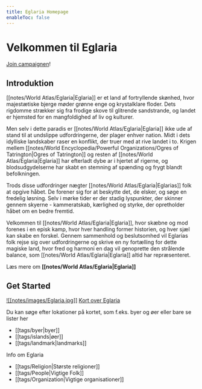 ```yaml
---
title: Eglaria Homepage
enableToc: false
---
```


# Velkommen til Eglaria

[Join campaignen](https://www.dndbeyond.com/campaigns/join/43337942351197806)! 
## Introduktion
[[notes/World Atlas/Eglaria|Eglaria]] er et land af fortryllende skønhed, hvor majestætiske bjerge møder grønne enge og krystalklare floder. Dets rigdomme strækker sig fra frodige skove til glitrende sandstrande, og landet er hjemsted for en mangfoldighed af liv og kulturer.

Men selv i dette paradis er [[notes/World Atlas/Eglaria|Eglaria]] ikke ude af stand til at undslippe udfordringerne, der plager enhver nation. Midt i dets idylliske landskaber raser en konflikt, der truer med at rive landet i to. Krigen mellem [[notes/World Encyclopedia/Powerful Organizations/Ogres of Tatrington|Ogres of Tatrington]] og resten af [[notes/World Atlas/Eglaria|Eglaria]] har efterladt dybe ar i hjertet af rigerne, og blodsudgydelserne har skabt en stemning af spænding og frygt blandt befolkningen.

Trods disse udfordringer nægter [[notes/World Atlas/Eglaria|Eglarias]] folk at opgive håbet. De forener sig for at beskytte det, de elsker, og søge en fredelig løsning. Selv i mørke tider er der stadig lyspunkter, der skinner gennem skyerne - kammeratskab, kærlighed og styrke, der opretholder håbet om en bedre fremtid.

Velkommen til [[notes/World Atlas/Eglaria|Eglaria]], hvor skæbne og mod forenes i en episk kamp, hvor hver handling former historien, og hver sjæl kan skabe en forskel. Gennem sammenhold og beslutsomhed vil Eglarias folk rejse sig over udfordringerne og skrive en ny fortælling for dette magiske land, hvor fred og harmoni en dag vil genoprette den strålende balance, som [[notes/World Atlas/Eglaria|Eglaria]] altid har repræsenteret.

Læs mere om **[[notes/World Atlas/Eglaria|Eglaria]]**
## Get Started
[![[notes/images/Eglaria.jpg]]](https://nordinmp.github.io/Eglaria/notes/images/Eglaria.jpg)
[Kort over Eglaria](https://nordinmp.github.io/Eglaria/notes/images/Eglaria.jpg)

Du kan søge efter lokationer på kortet, som f.eks. byer og øer
eller bare se lister her
- [[tags/byer|byer]]
- [[tags/islands|øer]]
- [[tags/landmark|landmarks]]

Info om Eglaria
-  [[tags/Religion|Største religioner]]
- [[tags/People|Vigtige Folk]]
- [[tags/Organization|Vigtige organisationer]]
